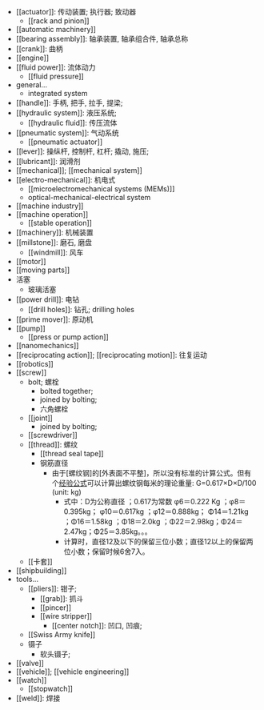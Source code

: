 - [[actuator]]: 传动装置; 执行器; 致动器
    - [[rack and pinion]]
- [[automatic machinery]]
- [[bearing assembly]]: 轴承装置, 轴承组合件, 轴承总称
- [[crank]]: 曲柄 
- [[engine]]
- [[fluid power]]: 流体动力
    - [[fluid pressure]]
- general...
    - integrated system
- [[handle]]: 手柄, 把手, 拉手, 提梁;
- [[hydraulic system]]: 液压系统; 
    - [[hydraulic fluid]]: 传压流体
- [[pneumatic system]]: 气动系统
    - [[pneumatic actuator]]
- [[lever]]: 操纵杆, 控制杆, 杠杆; 撬动, 施压;
- [[lubricant]]: 润滑剂 
- [[mechanical]]; [[mechanical system]]
- [[electro-mechanical]]: 机电式 
    - [[microelectromechanical systems (MEMs)]]
    - optical-mechanical-electrical system
- [[machine industry]]
- [[machine operation]]
    - [[stable operation]]
- [[machinery]]: 机械装置
- [[millstone]]: 磨石, 磨盘
    - [[windmill]]: 风车
- [[motor]]
- [[moving parts]]
- 活塞
    - 玻璃活塞
- [[power drill]]: 电钻
    - [[drill holes]]: 钻孔; drilling holes
- [[prime mover]]: 原动机 
- [[pump]]
    - [[press or pump action]]
- [[nanomechanics]]
- [[reciprocating action]]; [[reciprocating motion]]: 往复运动
- [[robotics]]
- [[screw]]
    - bolt; 螺栓
        - bolted together; 
        - joined by bolting; 
        - 六角螺栓
    - [[joint]]
        - joined by bolting; 
    - [[screwdriver]]
    - [[thread]]: 螺纹
        - [[thread seal tape]]
        - 钢筋直径
            - 由于[螺纹钢]的[外表面不平整]，所以没有标准的计算公式。但有个[经验公式](https://zhidao.baidu.com/question/815116478331216212.html)可以计算出螺纹钢每米的理论重量: G=0.617×D×D/100 (unit: kg)
                - 式中：D为公称直径 ；0.617为常数 φ6＝0.222 Kg ；φ8＝0.395kg； φ10＝0.617kg ；φ12＝0.888kg； Φ14＝1.21kg ；Φ16＝1.58kg ；Φ18＝2.0kg ；Φ22＝2.98kg；Φ24＝2.47kg；Φ25＝3.85kg。。。
                - 计算时，直径12及以下的保留三位小数；直径12以上的保留两位小数；保留时候6舍7入。
    - [[卡套]]
- [[shipbuilding]]
- tools...
    - [[pliers]]: 钳子;
        - [[grab]]: 抓斗 
        - [[pincer]]
        - [[wire stripper]]
            - [[center notch]]: 凹口, 凹痕;
    - [[Swiss Army knife]]
    - 镊子
        - 软头镊子;
- [[valve]]
- [[vehicle]]; [[vehicle engineering]]
- [[watch]]
    - [[stopwatch]]
- [[weld]]: 焊接 
